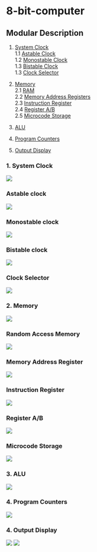# 8-bit-computer

## Modular Description

1. [ System Clock ](#desc)  
     1.1 [Astable Clock ](#astable)  
     1.2 [Monostable Clock ](#monostable)  
     1.3 [Bistable Clock ](#bistable)  
     1.3 [Clock Selector ](#selector)  
    
2. [ Memory ](#memory)  
     2.1 [RAM ](#RAM)  
     2.2 [Memory Address Registers](#MAR)  
     2.3 [Instruction Register ](#IR)  
     2.4 [Register A/B](#RegisterA)   
     2.5 [Microcode Storage](#micro)  
     
3. [ALU](#alu)  

4. [Program Counters ](#ProgramCounter)  

5. [Output Display ](#output)

<a name="desc"></a>
### 1. System Clock  
   <img src="images/SystemClock.JPG">

<a name="astable"></a>
### Astable clock
   <img src="images/astable.JPG">

<a name="monostable"></a>
### Monostable clock
   <img src="images/monostable.JPG">

<a name="bistable"></a>
### Bistable clock
   <img src="images/bistable.JPG">
   
<a name="selector"></a>
### Clock Selector
   <img src="images/ClockSelector.JPG">

<a name="memory"></a>
### 2. Memory
   <img src="images/Memory.JPG">

<a name="RAM"></a>
### Random Access Memory
   <img src="images/RAM.JPG">
     
<a name="MAR"></a>
### Memory Address Register
   <img src="images/MemoryAdressRegister.JPG">
   
<a name="IR"></a>
### Instruction Register
   <img src="images/InstructionRegister.jpg">

<a name="RegisterA"></a>
### Register A/B
   <img src="images/RegistersA_B.JPG">
    
<a name="micro"></a>
### Microcode Storage
   <img src="images/MicrocodeStorage.JPG">
   
<a name="alu"></a>
### 3. ALU
   <img src="images/ALU.JPG">
   
<a name="ProgramCounter"></a>  
### 4. Program Counters
   <img src="images/ProgramCounters.JPG">

<a name="output"></a>  
### 4. Output Display
   <img src="images/output.JPG">
   <img src="images/output2.JPG">
